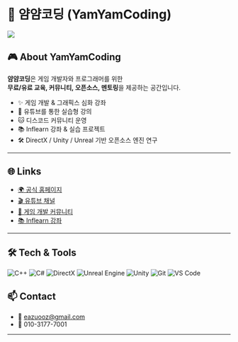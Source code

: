# 🐾 얌얌코딩 (YamYamCoding)
<img src="https://github.com/user-attachments/assets/92d3936c-09ad-41f1-a78c-d5826b742252">
<!--<img src="https://github.com/eazuooz/YamYam_Engine/assets/46310910/e312db09-9416-483e-9673-df972081e0bf" width="40%"/>-->

## 🎮 About YamYamCoding
**얌얌코딩**은 게임 개발자와 프로그래머를 위한  
**무료/유료 교육, 커뮤니티, 오픈소스, 멘토링**을 제공하는 공간입니다.  

- ✨ 게임 개발 & 그래픽스 심화 강좌
- 🎥 유튜브를 통한 실습형 강의
- 🐱 디스코드 커뮤니티 운영
- 📚 Inflearn 강좌 & 실습 프로젝트
- 🛠️ DirectX / Unity / Unreal 기반 오픈소스 엔진 연구

---

## 🌐 Links
- [🌍 공식 홈페이지](https://www.yamyamcoding.com/)
- [🎬 유튜브 채널](https://www.youtube.com/channel/UCOgtkPoyC0VXhCs7Xk3jvjQ)
- [💬 게임 개발 커뮤니티](https://discord.com/invite/wZuqe7fqkR)
- [📚 Inflearn 강좌](https://www.inflearn.com/users/1237927/@eazuooz)

---

## 🛠️ Tech & Tools
![C++](https://img.shields.io/badge/C++-00599C.svg?&style=for-the-badge&logo=C++&logoColor=white)
![C#](https://img.shields.io/badge/C%20Sharp-239128.svg?&style=for-the-badge&logo=C%20Sharp&logoColor=white)
![DirectX](https://img.shields.io/badge/DirectX-0078D7.svg?&style=for-the-badge&logo=Microsoft&logoColor=white)
![Unreal Engine](https://img.shields.io/badge/Unreal_Engine-0E1128.svg?&style=for-the-badge&logo=Unreal-Engine&logoColor=white)
![Unity](https://img.shields.io/badge/Unity-000000.svg?&style=for-the-badge&logo=Unity&logoColor=white)
![Git](https://img.shields.io/badge/Git-F05032.svg?&style=for-the-badge&logo=Git&logoColor=white)
![VS Code](https://img.shields.io/badge/VS%20Code-007ACC.svg?&style=for-the-badge&logo=Visual-Studio-Code&logoColor=white)


## 📫 Contact
- 📧 eazuooz@gmail.com  
- 📱 010-3177-7001
<!--
---
## 📊 Stats
![GitHub stats](https://github-readme-stats.vercel.app/api?username=eazuooz&count_private=true&show_icons=true&theme=radical)  
![Top Langs](https://github-readme-stats.vercel.app/api/top-langs/?username=eazuooz&theme=radical&card_height=130&card_width=500)
-->
---



<!--
#  😄 **LEE JUN JAE**

![github stats](https://github-readme-stats.vercel.app/api?username=eazuooz&count_private=true&theme=radical)

## ⚡**Skills**
![Top Langs](https://github-readme-stats.vercel.app/api/top-langs/?username=eazuooz&theme=radical&card_height=130&card_width=500)


**Platforms & Languages**<br/>

<!-- ![HTML5](https://img.shields.io/badge/HTML5-E34F26.svg?&amp;style=for-the-badge&amp;logo=HTML5&amp;logoColor=white)
![CSS3](https://img.shields.io/badge/CSS3-1572B6.svg?&amp;style=for-the-badge&amp;logo=CSS3&amp;logoColor=white)
![JavaScript](https://img.shields.io/badge/JavaScript-F7DF1E.svg?&amp;style=for-the-badge&amp;logo=JavaScript&amp;logoColor=white) -->
<!-- ![TypeScript](https://img.shields.io/badge/TypeScript-3178C6.svg?&amp;style=for-the-badge&amp;logo=TypeScript&amp;logoColor=white) -->

<!-- ![Java](https://img.shields.io/badge/Java-007396.svg?&amp;style=for-the-badge&amp;logo=Java&amp;logoColor=white)
![Spring](https://img.shields.io/badge/Spring-6DB33F.svg?&amp;style=for-the-badge&amp;logo=Spring&amp;logoColor=white)\ -->

<!--
![C++](https://img.shields.io/badge/C++-00599C.svg?&amp;style=for-the-badge&amp;logo=C++&amp;logoColor=white)

![C](https://img.shields.io/badge/C-A8B9CC.svg?&amp;style=for-the-badge&amp;logo=C&amp;logoColor=white)
![C#](https://img.shields.io/badge/C%20Sharp-239128.svg?&amp;style=for-the-badge&amp;logo=C%20Sharp&amp;logoColor=white) 

<!-- ![Python](https://img.shields.io/badge/Python-3776AB.svg?&amp;style=for-the-badge&amp;logo=Python&amp;logoColor=white) -->

<!-- ![Android](https://img.shields.io/badge/Android-3DDC84.svg?&amp;style=for-the-badge&amp;logo=Android&amp;logoColor=white) -->
<!-- ![MySQL](https://img.shields.io/badge/MySQL-4479A1.svg?&amp;style=for-the-badge&amp;logo=MySQL&amp;logoColor=white) -->

<!--
### **Tools**
![Unreal Engine](https://img.shields.io/badge/Unreal_Engine-0E1128.svg?&amp;style=for-the-badge&amp;logo=Unreal_Engine%20Studio&amp;logoColor=white)

![Unity](https://img.shields.io/badge/Unity-000000.svg?&amp;style=for-the-badge&amp;logo=Unity%20Studio&amp;logoColor=white)

![Git](https://img.shields.io/badge/Git-F05032.svg?&amp;style=for-the-badge&amp;logo=Git&amp;logoColor=white)
![Visual Studio Code](https://img.shields.io/badge/Visual%20Studio%20Code-007ACC.svg?&amp;style=for-the-badge&amp;logo=Visual%20Studio%20Code&amp;logoColor=white)
___

### **Github Profile**
![Seungyeon Jung GitHub stats](https://github-readme-stats.vercel.app/api?username=eazuooz&show_icons=true&theme=tokyonight)
___
### **LeetCode**
![LeetCode Stats](https://leetcard.jacoblin.cool/eazuooz?theme=nord&font=Coda)
<!--[![Solved.ac Profile](http://mazassumnida.wtf/api/v2/generate_badge?boj=eazuooz)](https://solved.ac/eazuooz/)-->

<!--
___

 ### 💬**Contact**

- eazuooz@gmail.com
- https://www.youtube.com/@yamyamcoding
- 010 - 3177 - 7001
 
<!--
**eazuooz** is a ✨ _special_ ✨ repository because its `README.md` (this file) appears on your GitHub profile.

Here are some ideas to get you started:

- 🔭 I’m currently working on ...
- 🌱 I’m currently learning ...
- 👯 I’m looking to collaborate on ...
-  I’m looking for help with ...
- 💬 Ask me about ...
- 📫 How to reach me: ...
- 😄 Pronouns: ...
- ⚡ Fun fact: ...
-->

